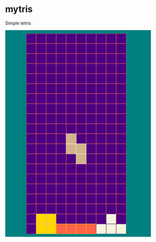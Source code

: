 # mytris
Simple tetris

![Screenshot](https://raw.githubusercontent.com/dhmk083/mytris/master/screenshot.png)

